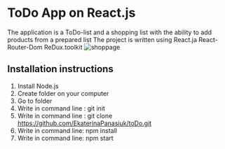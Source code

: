 # ToDo App on React.js
The application is a ToDo-list and a shopping list with the ability to add products from a prepared list
The project is written using React.ja React-Router-Dom ReDux.toolkit
![shoppage](https://github.com/EkaterinaPanasiuk/toDo/assets/105225301/b2fd1e32-34cb-4649-8c87-085255bd9adb)

## Installation instructions
1. Install Node.js
2. Create folder on your computer
3. Go to folder
4. Write in command line : git init
5.  Write in command line : git clone https://github.com/EkaterinaPanasiuk/toDo.git
6.  Write in command line: npm install
7.  Write in command line: npm start



